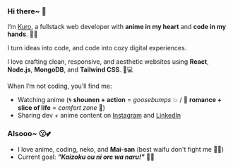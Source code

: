 ### Hi there~ 👋

I’m [Kuro](https://deepak-vaishnav-portfolio.vercel.app/), a fullstack web developer with **anime in my heart** and **code in my hands**. 🖤✨

I turn ideas into code, and code into cozy digital experiences.

I love crafting clean, responsive, and aesthetic websites using **React**, **Node.js**, **MongoDB**, and **Tailwind CSS**. 🎨💻  

When I’m not coding, you’ll find me:
- Watching anime (🌀 **shounen + action** = *goosebumps* 💥 / 🌸 **romance + slice of life** = *comfort zone* 💖)
- Sharing dev + anime content on [Instagram](https://www.instagram.com/kuro.codes) and [LinkedIn](https://www.linkedin.com/in/kuro-codes-541199375)

### Alsooo~ 😗💕
- I love anime, coding, neko, and **Mai-san** (best waifu don't fight me 😤🐰)
- Current goal: _**"Kaizoku ou ni ore wa naru!"**_ 🏴‍☠️
